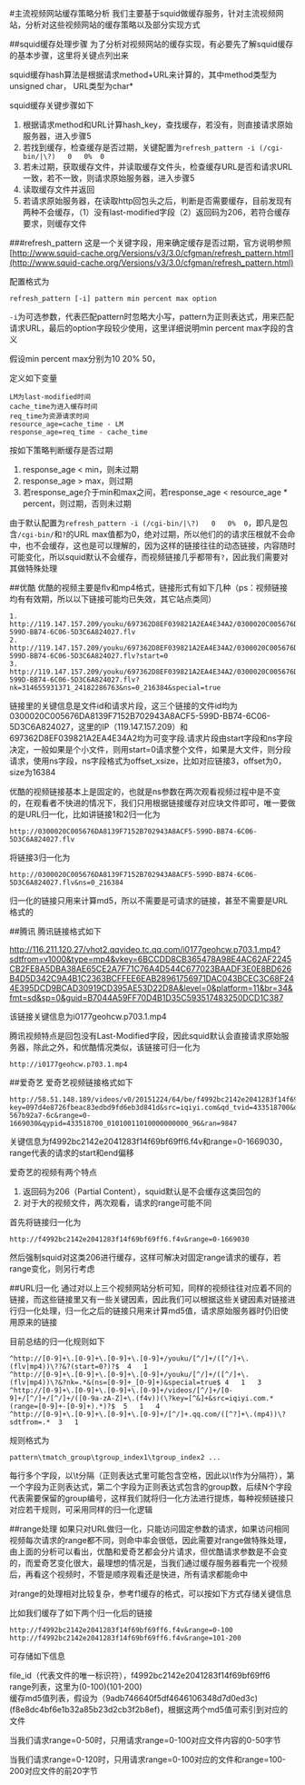 #主流视频网站缓存策略分析
我们主要基于squid做缓存服务，针对主流视频网站，分析对这些视频网站的缓存策略以及部分实现方式

##squid缓存处理步骤
为了分析对视频网站的缓存实现，有必要先了解squid缓存的基本步骤，这里将关键点列出来

squid缓存hash算法是根据请求method+URL来计算的，其中method类型为unsigned char， URL类型为char*

squid缓存关键步骤如下

1. 根据请求method和URL计算hash_key，查找缓存，若没有，则直接请求原始服务器，进入步骤5
2. 若找到缓存，检查缓存是否过期，关键配置为`refresh_pattern -i (/cgi-bin/|\?)	0	0%	0` 
3. 若未过期，获取缓存文件，并读取缓存文件头，检查缓存URL是否和请求URL一致，若不一致，则请求原始服务器，进入步骤5
4. 读取缓存文件并返回
5. 若请求原始服务器，在读取http回包头之后，判断是否需要缓存，目前发现有两种不会缓存，（1）没有last-modified字段（2）返回码为206，若符合缓存要求，则缓存文件

###refresh_pattern
这是一个关键字段，用来确定缓存是否过期，官方说明参照[http://www.squid-cache.org/Versions/v3/3.0/cfgman/refresh_pattern.html](http://www.squid-cache.org/Versions/v3/3.0/cfgman/refresh_pattern.html)

配置格式为 

	refresh_pattern [-i] pattern min percent max option

`-i`为可选参数，代表匹配pattern时忽略大小写，pattern为正则表达式，用来匹配请求URL，最后的option字段较少使用，这里详细说明min percent max字段的含义

假设min percent max分别为10 20% 50，

定义如下变量

	LM为last-modified时间
	cache_time为进入缓存时间
	req_time为资源请求时间
	resource_age=cache_time - LM
	response_age=req_time - cache_time

按如下策略判断缓存是否过期

1. response_age < min，则未过期
2. response_age > max，则过期
3. 若response\_age介于min和max之间，若response\_age < resource_age * percent，则过期，否则未过期

由于默认配置为`refresh_pattern -i (/cgi-bin/|\?)	0	0%	0`，即凡是包含`/cgi-bin/`和`?`的URL max值都为0，绝对过期，所以他们的的请求压根就不会命中，也不会缓存，这也是可以理解的，因为这样的链接往往的动态链接，内容随时可能变化，所以squid默认不会缓存，而视频链接几乎都带有`?`，因此我们需要对其做特殊处理

##优酷
优酷的视频主要是flv和mp4格式，链接形式有如下几种（ps：视频链接均有有效期，所以以下链接可能均已失效，其它站点类同）

	1. http://119.147.157.209/youku/697362D8EF039821A2EA4E34A2/0300020C005676DA8139F7152B702943A8ACF5-599D-BB74-6C06-5D3C6A824027.flv
	2. http://119.147.157.209/youku/697362D8EF039821A2EA4E34A2/0300020C005676DA8139F7152B702943A8ACF5-599D-BB74-6C06-5D3C6A824027.flv?start=0
	3. http://119.147.157.209/youku/697362D8EF039821A2EA4E34A2/0300020C005676DA8139F7152B702943A8ACF5-599D-BB74-6C06-5D3C6A824027.flv?nk=314655931371_24182286763&ns=0_216384&special=true

链接里的关键信息是文件id和请求片段，这三个链接的文件id均为0300020C005676DA8139F7152B702943A8ACF5-599D-BB74-6C06-5D3C6A824027，这里的IP（119.147.157.209）和697362D8EF039821A2EA4E34A2均为可变字段.请求片段由start字段和ns字段决定，一般如果是个小文件，则用start=0请求整个文件，如果是大文件，则分段请求，使用ns字段，ns字段格式为offset_xsize，比如对应链接3，offset为0，size为16384

优酷的视频链接基本上是固定的，也就是ns参数在两次观看视频过程中是不变的，在观看者不快进的情况下，我们只用根据链接缓存对应块文件即可，唯一要做的是URL归一化，比如讲链接1和2归一化为

	http://0300020C005676DA8139F7152B702943A8ACF5-599D-BB74-6C06-5D3C6A824027.flv

将链接3归一化为
	
	http://0300020C005676DA8139F7152B702943A8ACF5-599D-BB74-6C06-5D3C6A824027.flv&ns=0_216384

归一化的链接只用来计算md5，所以不需要是可请求的链接，甚至不需要是URL格式的

##腾讯
腾讯链接格式如下

http://116.211.120.27/vhot2.qqvideo.tc.qq.com/i0177geohcw.p703.1.mp4?sdtfrom=v1000&type=mp4&vkey=6BCCDD8CB365478A98E4AC62AF2245CB2FE8A5DBA38AE65CE2A7F71C76A4D544C677023BAADF3E0E8BD626B4D5D342C9A4B1C2363BCFFEE6EAB28961756971DAC043BCEC3C68F244E395DCD9BCAD30919CD395AE53D22D8A&level=0&platform=11&br=34&fmt=sd&sp=0&guid=B7044A59FF70D4B1D35C593517483250DCD1C387

该链接关键信息为i0177geohcw.p703.1.mp4

腾讯视频特点是回包没有Last-Modified字段，因此squid默认会直接请求原始服务器，除此之外，和优酷情况类似，该链接可归一化为

	http://i0177geohcw.p703.1.mp4

##爱奇艺
爱奇艺视频链接格式如下

	http://58.51.148.189/videos/v0/20151224/64/be/f4992bc2142e2041283f14f69bf69ff6.f4v?key=097d4e8726fbeac83edbd9fd6eb3d841d&src=iqiyi.com&qd_tvid=433518700&qd_vipres=0&qd_index=1&qd_aid=433518700&qd_start=0&qd_scc=bfe5f07549c94b0c1a2555075cd0fed7&qd_sc=8e84426f32b28e027ad40ee2e7f905a5&qd_src=1702633101b340d8917a69cf8a4b8c7c&qd_ip=3bafe99a&qd_uid=0&qd_tm=1450939034000&qd_vip=0&ran=9776&qyid=c1bacdc0dcad75c1bd2ee3f710aff9f7&qypid=433518700_11&uuid=3bafe99a-567b92a7-6c&range=0-1669030&qypid=433518700_01010011010000000000_96&ran=9847

关键信息为f4992bc2142e2041283f14f69bf69ff6.f4v和range=0-1669030，range代表的请求的start和end偏移

爱奇艺的视频有两个特点

1. 返回码为206（Partial Content），squid默认是不会缓存这类回包的
2. 对于大的视频文件，两次观看，请求的range可能不同

首先将链接归一化为

	http://f4992bc2142e2041283f14f69bf69ff6.f4v&range=0-1669030

然后强制squid对这类206进行缓存，这样可解决对固定range请求的缓存，若range变化，则另行考虑

##URL归一化
通过对以上三个视频网站分析可知，同样的视频往往对应着不同的链接，而这些链接里又有一些关键因素，因此我们可以根据这些关键因素对链接进行归一化处理，归一化之后的链接只用来计算md5值，请求原始服务器时仍旧使用原来的链接

目前总结的归一化规则如下

	^http://[0-9]+\.[0-9]+\.[0-9]+\.[0-9]+/youku/[^/]+/([^/]+\.(flv|mp4))\??&?(start=0?)?$	4	1
	^http://[0-9]+\.[0-9]+\.[0-9]+\.[0-9]+/youku/[^/]+/([^/]+\.(flv|mp4))\?&?nk=.*&(ns=[0-9]+_[0-9]+)&special=true$	4	1	3
	^http://[0-9]+\.[0-9]+\.[0-9]+\.[0-9]+/videos/[^/]+/[0-9]+/[^/]+/[^/]+/([0-9a-zA-Z]+\.(f4v))(\?key=[^&]+&src=iqiyi.com.*(range=[0-9]+-[0-9]+).*)?$	5	1	4
	^http://[0-9]+\.[0-9]+\.[0-9]+\.[0-9]+/[^/]+.qq.com/([^?]+\.(mp4))\?sdtfrom=.*	3	1

规则格式为

	pattern\tmatch_group\tgroup_index1\tgroup_index2 ...

每行多个字段，以\t分隔（正则表达式里可能包含空格，因此以\t作为分隔符），第一个字段为正则表达式，第二个字段为正则表达式包含的group数，后续N个字段代表需要保留的group编号，这样我们就将归一化方法进行提炼，每种视频链接只对应若干规则，可采用同样的归一化逻辑

##range处理
如果只对URL做归一化，只能访问固定参数的请求，如果访问相同视频每次请求的range都不同，则命中率会很低，因此需要对range做特殊处理，由上面的分析可以看出，优酷和爱奇艺都会分片请求，但优酷请求参数是不会变的，而爱奇艺变化很大，最理想的情况是，当我们通过缓存服务器看完一个视频后，再看这个视频时，不管是顺序观看还是快进，所有请求都能命中

对range的处理相对比较复杂，参考f1缓存的格式，可以按如下方式存储关键信息

比如我们缓存了如下两个归一化后的链接

	http://f4992bc2142e2041283f14f69bf69ff6.f4v&range=0-100  
	http://f4992bc2142e2041283f14f69bf69ff6.f4v&range=101-200

可存储如下信息  

file_id（代表文件的唯一标识符），f4992bc2142e2041283f14f69bf69ff6  
range列表，这里为(0-100)(101-200)  
缓存md5值列表，假设为（9adb746640f5df4646106348d7d0ed3c)(f8e8dc4bf6e1b32a85b23d2cb3f2b8ef)，根据这两个md5值可索引到对应的文件

当我们请求range=0-50时，只用请求range=0-100对应文件内容的0-50字节

当我们请求range=0-120时，只用请求range=0-100对应的文件和range=100-200对应文件的前20字节